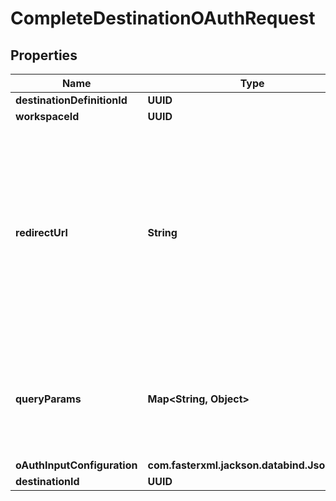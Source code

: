 

# CompleteDestinationOAuthRequest


## Properties

| Name | Type | Description | Notes |
|------------ | ------------- | ------------- | -------------|
|**destinationDefinitionId** | **UUID** |  |  |
|**workspaceId** | **UUID** |  |  |
|**redirectUrl** | **String** | When completing OAuth flow to gain an access token, some API sometimes requires to verify that the app re-send the redirectUrl that was used when consent was given. |  [optional] |
|**queryParams** | **Map&lt;String, Object&gt;** | The query parameters present in the redirect URL after a user granted consent e.g auth code |  [optional] |
|**oAuthInputConfiguration** | **com.fasterxml.jackson.databind.JsonNode** |  |  [optional] |
|**destinationId** | **UUID** |  |  [optional] |



